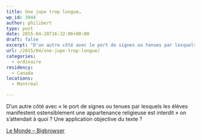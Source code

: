 ```yaml
---
title: Une jupe trop longue…
wp_id: 3944
author: philibert
type: post
date: 2015-04-28T16:32:06+00:00
draft: false
excerpt: "D'un autre côté avec le port de signes ou tenues par lesquels les élèves manifestent ostensiblement une appartenance religieuse est interdit on s'attendait à quoi ? Une application objective du texte "
url: /2015/04/une-jupe-trop-longue/
categories:
  - ordinaire
residency:
  - Canada
locations:
  - Montréal

---
```

D&rsquo;un autre côté avec « le port de signes ou tenues par lesquels les élèves manifestent ostensiblement une appartenance religieuse est interdit » on s&rsquo;attendait à quoi ? Une application objective du texte ?

[Le Monde &#8211; Bigbrowser][1]

 [1]: http://bigbrowser.blog.lemonde.fr/2015/04/28/une-robe-trop-longue-peut-elle-etre-consideree-comme-une-atteinte-a-la-laicite/